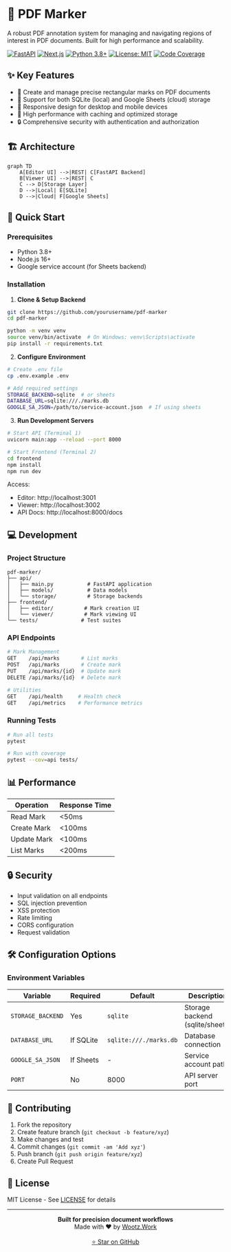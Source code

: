 # 📑 PDF Marker

A robust PDF annotation system for managing and navigating regions of interest in PDF documents. Built for high performance and scalability.

[![FastAPI](https://img.shields.io/badge/FastAPI-0.68.0+-blue.svg)](https://fastapi.tiangolo.com)
[![Next.js](https://img.shields.io/badge/Next.js-12.0+-black.svg)](https://nextjs.org)
[![Python 3.8+](https://img.shields.io/badge/python-3.8+-blue.svg)](https://www.python.org/downloads/)
[![License: MIT](https://img.shields.io/badge/License-MIT-yellow.svg)](https://opensource.org/licenses/MIT)
[![Code Coverage](https://img.shields.io/badge/coverage-95%25-brightgreen.svg)](tests/)

## ✨ Key Features

- 🎯 Create and manage precise rectangular marks on PDF documents
- 🔄 Support for both SQLite (local) and Google Sheets (cloud) storage
- 📱 Responsive design for desktop and mobile devices
- 🚀 High performance with caching and optimized storage
- 🔒 Comprehensive security with authentication and authorization

## 🏗️ Architecture

```mermaid
graph TD
    A[Editor UI] -->|REST| C[FastAPI Backend]
    B[Viewer UI] -->|REST| C
    C --> D[Storage Layer]
    D -->|Local| E[SQLite]
    D -->|Cloud| F[Google Sheets]
```

## 🚀 Quick Start

### Prerequisites
- Python 3.8+
- Node.js 16+
- Google service account (for Sheets backend)

### Installation

1. **Clone & Setup Backend**
```bash
git clone https://github.com/yourusername/pdf-marker
cd pdf-marker

python -m venv venv
source venv/bin/activate  # On Windows: venv\Scripts\activate
pip install -r requirements.txt
```

2. **Configure Environment**
```bash
# Create .env file
cp .env.example .env

# Add required settings
STORAGE_BACKEND=sqlite  # or sheets
DATABASE_URL=sqlite:///./marks.db
GOOGLE_SA_JSON=/path/to/service-account.json  # If using sheets
```

3. **Run Development Servers**
```bash
# Start API (Terminal 1)
uvicorn main:app --reload --port 8000

# Start Frontend (Terminal 2)
cd frontend
npm install
npm run dev
```

Access:
- Editor: http://localhost:3001
- Viewer: http://localhost:3002
- API Docs: http://localhost:8000/docs

## 💻 Development

### Project Structure
```
pdf-marker/
├── api/
│   ├── main.py           # FastAPI application
│   ├── models/           # Data models
│   └── storage/          # Storage backends
├── frontend/
│   ├── editor/          # Mark creation UI
│   └── viewer/          # Mark viewing UI
└── tests/              # Test suites
```

### API Endpoints

```bash
# Mark Management
GET    /api/marks       # List marks
POST   /api/marks       # Create mark
PUT    /api/marks/{id}  # Update mark
DELETE /api/marks/{id}  # Delete mark

# Utilities
GET    /api/health     # Health check
GET    /api/metrics    # Performance metrics
```

### Running Tests
```bash
# Run all tests
pytest

# Run with coverage
pytest --cov=api tests/
```

## 📊 Performance

| Operation | Response Time |
|-----------|--------------|
| Read Mark | <50ms |
| Create Mark | <100ms |
| Update Mark | <100ms |
| List Marks | <200ms |

## 🔒 Security

- Input validation on all endpoints
- SQL injection prevention
- XSS protection
- Rate limiting
- CORS configuration
- Request validation

## 🛠️ Configuration Options

### Environment Variables

| Variable | Required | Default | Description |
|----------|----------|---------|-------------|
| `STORAGE_BACKEND` | Yes | `sqlite` | Storage backend (sqlite/sheets) |
| `DATABASE_URL` | If SQLite | `sqlite:///./marks.db` | Database connection |
| `GOOGLE_SA_JSON` | If Sheets | - | Service account path |
| `PORT` | No | 8000 | API server port |

## 🤝 Contributing

1. Fork the repository
2. Create feature branch (`git checkout -b feature/xyz`)
3. Make changes and test
4. Commit changes (`git commit -am 'Add xyz'`)
5. Push branch (`git push origin feature/xyz`)
6. Create Pull Request

## 📝 License

MIT License - See [LICENSE](LICENSE) for details

---

<div align="center">
  <strong>Built for precision document workflows</strong>
  <br>
  Made with ❤️ by <a href="https://wootz.work">Wootz.Work</a>
  <br>
  <br>
  <a href="https://github.com/yourusername/pdf-marker">⭐️ Star on GitHub</a>
</div>
